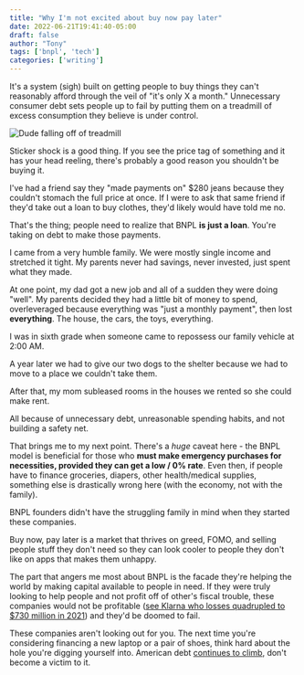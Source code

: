 ```yaml
---
title: "Why I'm not excited about buy now pay later"
date: 2022-06-21T19:41:40-05:00
draft: false
author: "Tony"
tags: ['bnpl', 'tech']
categories: ['writing']
---
```


It's a system (sigh) built on getting people to buy things they can't reasonably afford through the veil of "it's only X a month."
Unnecessary consumer debt sets people up to fail by putting them on a treadmill of excess consumption they believe is under control.

![Dude falling off of treadmill](https://media.giphy.com/media/inAeEKMJ2CkdW/giphy.gif#center)


Sticker shock is a good thing. If you see the price tag of something and it has your head reeling, there's probably a good reason you shouldn't be buying it.

I've had a friend say they "made payments on" $280 jeans because they couldn't stomach the full price at once. If I were to ask that same friend if they'd take out a loan to buy clothes, they'd likely would have told me no.

That's the thing; people need to realize that BNPL **is just a loan**. You're taking on debt to make those payments.

I came from a very humble family. We were mostly single income and stretched it tight. My parents never had savings, never invested, just spent what they made.

At one point, my dad got a new job and all of a sudden they were doing "well". My parents decided they had a little bit of money to spend, overleveraged because everything was "just a monthly payment", then lost **everything**. The house, the cars, the toys, everything.

I was in sixth grade when someone came to repossess our family vehicle at 2:00 AM.

A year later we had to give our two dogs to the shelter because we had to move to a place we couldn't take them.

After that, my mom subleased rooms in the houses we rented so she could make rent.

All because of unnecessary debt, unreasonable spending habits, and not building a safety net.

That brings me to my next point. There's a *huge* caveat here - the BNPL model is beneficial for those who **must make emergency purchases for necessities, provided they can get a low / 0% rate**.
Even then, if people have to finance groceries, diapers, other health/medical supplies, something else is drastically wrong here (with the economy, not with the family).

BNPL founders didn't have the struggling family in mind when they started these companies.

Buy now, pay later is a market that thrives on greed, FOMO, and selling people stuff they don't need so they can look cooler to people they don't like on apps that makes them unhappy.


The part that angers me most about BNPL is the facade they're helping the world by making capital available to people in need. If they were truly looking to help people and not profit off of other's fiscal trouble, these companies would not be profitable ([see Klarna who losses quadrupled to $730 million in 2021](https://www.cnbc.com/2021/11/26/klarna-losses-quadruple-amid-huge-demand-for-buy-now-pay-later.html)) and they'd be doomed to fail.

These companies aren't looking out for you.
The next time you're considering financing a new laptop or a pair of shoes, think hard about the hole you're digging yourself into.
American debt [continues to climb](https://www.experian.com/blogs/ask-experian/research/consumer-debt-study/), don't become a victim to it.
